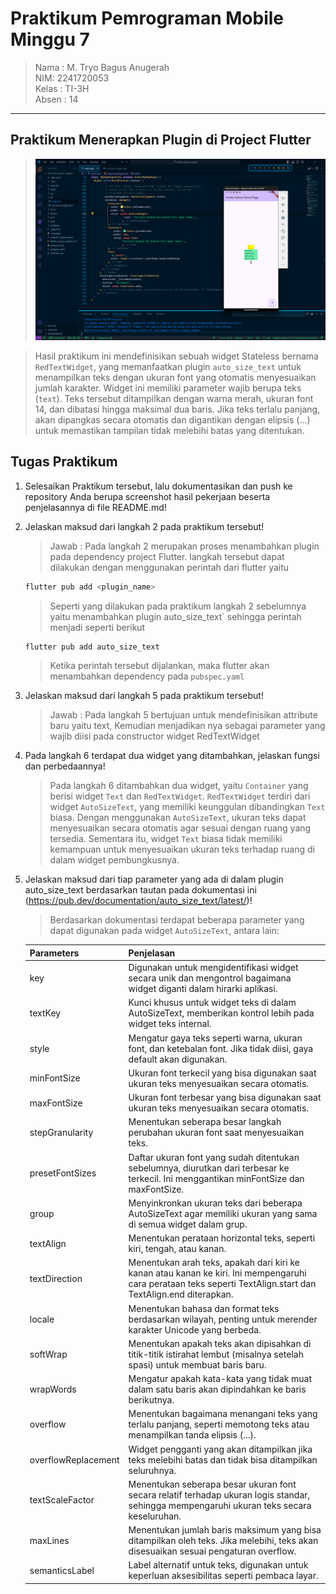# Praktikum Pemrograman Mobile Minggu 7

> Nama : M. Tryo Bagus Anugerah <br />
> NIM: 2241720053<br />
> Kelas : TI-3H <br />
> Absen : 14 <br />

<hr>

## Praktikum Menerapkan Plugin di Project Flutter

> <img src="docs/HasilPraktikum.png" alt="Output-Prak"/>

> Hasil praktikum ini mendefinisikan sebuah widget Stateless bernama `RedTextWidget`, yang memanfaatkan plugin `auto_size_text` untuk menampilkan teks dengan ukuran font yang otomatis menyesuaikan jumlah karakter. Widget ini memiliki parameter wajib berupa teks (`text`). Teks tersebut ditampilkan dengan warna merah, ukuran font 14, dan dibatasi hingga maksimal dua baris. Jika teks terlalu panjang, akan dipangkas secara otomatis dan digantikan dengan elipsis (...) untuk memastikan tampilan tidak melebihi batas yang ditentukan. 

## Tugas Praktikum

1. Selesaikan Praktikum tersebut, lalu dokumentasikan dan push ke repository Anda berupa screenshot hasil pekerjaan beserta penjelasannya di file README.md!
2. Jelaskan maksud dari langkah 2 pada praktikum tersebut!
    > Jawab : Pada langkah 2 merupakan proses menambahkan plugin pada dependency project Flutter. langkah tersebut dapat dilakukan dengan menggunakan perintah dari flutter yaitu

    ```bash
    flutter pub add <plugin_name>
    ```

    > Seperti yang dilakukan pada praktikum langkah 2 sebelumnya yaitu menambahkan plugin auto_size_text` sehingga perintah menjadi seperti berikut

    ```bash
    flutter pub add auto_size_text
    ```

    > Ketika perintah tersebut dijalankan, maka flutter akan menambahkan dependency pada `pubspec.yaml`
3. Jelaskan maksud dari langkah 5 pada praktikum tersebut!
    > Jawab : Pada langkah 5 bertujuan untuk mendefinisikan attribute baru yaitu text, Kemudian menjadikan nya sebagai parameter yang wajib diisi pada constructor widget RedTextWidget
4. Pada langkah 6 terdapat dua widget yang ditambahkan, jelaskan fungsi dan perbedaannya!
    > Pada langkah 6 ditambahkan dua widget, yaitu `Container` yang berisi widget `Text` dan `RedTextWidget`. `RedTextWidget` terdiri dari widget `AutoSizeText`, yang memiliki keunggulan dibandingkan `Text` biasa. Dengan menggunakan `AutoSizeText`, ukuran teks dapat menyesuaikan secara otomatis agar sesuai dengan ruang yang tersedia. Sementara itu, widget `Text` biasa tidak memiliki kemampuan untuk menyesuaikan ukuran teks terhadap ruang di dalam widget pembungkusnya.
5. Jelaskan maksud dari tiap parameter yang ada di dalam plugin auto_size_text berdasarkan tautan pada dokumentasi ini (https://pub.dev/documentation/auto_size_text/latest/)!
    > Berdasarkan dokumentasi terdapat beberapa parameter yang dapat digunakan pada widget `AutoSizeText`, antara lain:

    | Parameters          | Penjelasan                                                                                                                                                    |
    |---------------------|---------------------------------------------------------------------------------------------------------------------------------------------------------------|
    | key                 | Digunakan untuk mengidentifikasi widget secara unik dan mengontrol bagaimana widget diganti dalam hirarki aplikasi.                                           |
    | textKey             | Kunci khusus untuk widget teks di dalam AutoSizeText, memberikan kontrol lebih pada widget teks internal.                                                     |
    | style               | Mengatur gaya teks seperti warna, ukuran font, dan ketebalan font. Jika tidak diisi, gaya default akan digunakan.                                             |
    | minFontSize         | Ukuran font terkecil yang bisa digunakan saat ukuran teks menyesuaikan secara otomatis.                                                                       |
    | maxFontSize         | Ukuran font terbesar yang bisa digunakan saat ukuran teks menyesuaikan secara otomatis.                                                                       |
    | stepGranularity     | Menentukan seberapa besar langkah perubahan ukuran font saat menyesuaikan teks.                                                                               |
    | presetFontSizes     | Daftar ukuran font yang sudah ditentukan sebelumnya, diurutkan dari terbesar ke terkecil. Ini menggantikan minFontSize dan maxFontSize.                       |
    | group               | Menyinkronkan ukuran teks dari beberapa AutoSizeText agar memiliki ukuran yang sama di semua widget dalam grup.                                               |
    | textAlign           | Menentukan perataan horizontal teks, seperti kiri, tengah, atau kanan.                                                                                        |
    | textDirection       | Menentukan arah teks, apakah dari kiri ke kanan atau kanan ke kiri. Ini mempengaruhi cara perataan teks seperti TextAlign.start dan TextAlign.end diterapkan. |
    | locale              | Menentukan bahasa dan format teks berdasarkan wilayah, penting untuk merender karakter Unicode yang berbeda.                                                  |
    | softWrap            | Menentukan apakah teks akan dipisahkan di titik-titik istirahat lembut (misalnya setelah spasi) untuk membuat baris baru.                                     |
    | wrapWords           | Mengatur apakah kata-kata yang tidak muat dalam satu baris akan dipindahkan ke baris berikutnya.                                                              |
    | overflow            | Menentukan bagaimana menangani teks yang terlalu panjang, seperti memotong teks atau menampilkan tanda elipsis (...).                                         |
    | overflowReplacement | Widget pengganti yang akan ditampilkan jika teks melebihi batas dan tidak bisa ditampilkan seluruhnya.                                                        |
    | textScaleFactor     | Menentukan seberapa besar ukuran font secara relatif terhadap ukuran logis standar, sehingga mempengaruhi ukuran teks secara keseluruhan.                     |
    | maxLines            | Menentukan jumlah baris maksimum yang bisa ditampilkan oleh teks. Jika melebihi, teks akan disesuaikan sesuai pengaturan overflow.                            |
    | semanticsLabel      | Label alternatif untuk teks, digunakan untuk keperluan aksesibilitas seperti pembaca layar.                                                                   |